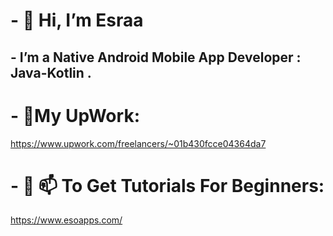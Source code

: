 # - 👋 Hi, I’m Esraa 
## - I’m a Native Android Mobile App Developer : Java-Kotlin .
# - 👋My UpWork:
https://www.upwork.com/freelancers/~01b430fcce04364da7
# - 👀 📫 To Get Tutorials For Beginners:
https://www.esoapps.com/

<!-- - 🌱 I’m currently learning ...
- 💞️ I’m looking to collaborate on ...
- 📫 How to reach me ... -->

<!---
EsraaAkram/EsraaAkram is a ✨ special ✨ repository because its `README.md` (this file) appears on your GitHub profile.
You can click the Preview link to take a look at your changes.
--->

<!-- [![Esraa Akram's GitHub stats](https://github-readme-stats.vercel.app/api?username=EsraaAkram&count_private=true&show_icons=true&theme=radical)](https://github.com/EsraaAkram/github-readme-stats) -->



